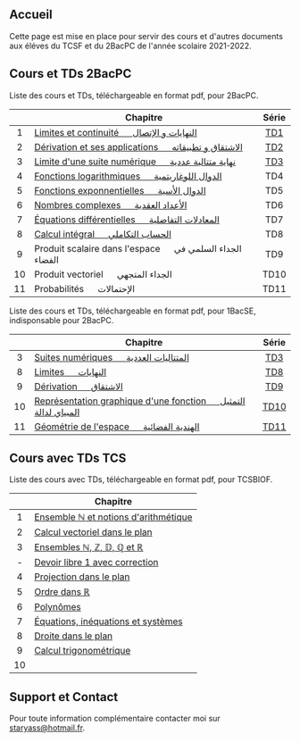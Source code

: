 ## Accueil

Cette page est mise en place pour servir des cours et d'autres documents aux éléves du TCSF et du 2BacPC de l'année scolaire 2021-2022.

## Cours et TDs 2BacPC

Liste des cours et TDs, téléchargeable en format pdf, pour 2BacPC.

|    | Chapitre                                                                            | Série                     |
|:--:|-------------------------------------------------------------------------------------|:-------------------------:|
| 1  | [Limites et continuité &emsp; النهايات و الإتصال](pdfs/2BPC/chap1.pdf)              | [TD1](pdfs/2BPC/TD1.pdf) |
| 2  | [Dérivation et ses applications &emsp; الاشتقاق و تطبيقاته](pdfs/2BPC/chap2.pdf)    | [TD2](pdfs/2BSVT/TD2.pdf) |
| 3  | [Limite d'une suite numérique &emsp; نهاية متتالية عددية](pdfs/2BSVT/chap3.pdf)      | [TD3](pdfs/2BSVT/TD3.pdf) |
| 4  | [Fonctions logarithmiques &emsp; الدوال اللوغاريتمية](pdfs/2BSVT/chap4.pdf)         | TD4                       |
| 5  | [Fonctions exponnentielles &emsp; الدوال الأسية](pdfs/2BSVT/chap5.pdf)               | TD5                       |
| 6  | [Nombres complexes &emsp; الأعداد العقدية](pdfs/2BSVT/chap6.pdf)                     | TD6                       |
| 7  | [Équations différentielles &emsp; المعادلات التفاضلية](pdfs/2BSVT/chap7.pdf)          | TD7                       |
| 8  | [Calcul intégral &emsp; الحساب التكاملي](pdfs/2BSVT/chap8.pdf)                       | TD8                       |
| 9  | Produit scalaire dans l'espace &emsp; الجداء السلمي في الفضاء                         | TD9                       |
| 10 | Produit vectoriel &emsp; الجداء المتجهي                                               | TD10                      |
| 11 | Probabilités &emsp; الإحتمالات                                                        | TD11                      |

Liste des cours et TDs, téléchargeable en format pdf, pour 1BacSE, indisponsable pour 2BacPC.

|    | Chapitre                                                                                    | Série                      |
|:--:|---------------------------------------------------------------------------------------------|:--------------------------:|
| 3  | [Suites numériques &emsp; المتتاليات العددية](pdfs/1BSE/chap3.pdf)                           | [TD3](pdfs/1BSE/TD3.pdf)   |
| 8  | [Limites &emsp; النهايات](pdfs/1BSE/chap8.pdf)                                              | [TD8](pdfs/1BSE/TD8.pdf)   |
| 9  | [Dérivation &emsp; الاشتقاق](pdfs/1BSE/chap9.pdf)                                            | [TD9](pdfs/1BSE/TD9.pdf)   |
| 10 | [Représentation graphique d'une fonction &emsp; التمثيل المبياي لدالة](pdfs/1BSE/chap10.pdf) | [TD10](pdfs/1BSE/TD10.pdf) |
| 11 | [Géométrie de l'espace &emsp; الهندية الفضائية](pdfs/1BSE/chap11.pdf)                        | [TD11](pdfs/1BSE/TD11.pdf) |

## Cours avec TDs TCS

Liste des cours avec TDs, téléchargeable en format pdf, pour TCSBIOF.

|    | Chapitre                                                                                                  |
|:--:|-----------------------------------------------------------------------------------------------------------|
| 1  | [Ensemble $\mathbb{N}$ et notions d'arithmétique](pdfs/TCS/chap1.pdf)                                     |
| 2  | [Calcul vectoriel dans le plan](pdfs/TCS/chap2.pdf)                                                       |
| 3  | [Ensembles $\mathbb{N}$, $\mathbb{Z}$, $\mathbb{D}$, $\mathbb{Q}$ et $\mathbb{R}$](pdfs/TCS/chap3.pdf)    |
| -  | [Devoir libre 1 avec correction](pdfs/TCS/DL1.pdf)                                                             |
| 4  | [Projection dans le plan](pdfs/TCS/chap4.pdf)                                                             |
| 5  | [Ordre dans $\mathbb{R}$](pdfs/TCS/chap5.pdf)                                                             |
| 6  | [Polynômes](pdfs/TCS/chap6.pdf)                                                                           |
| 7  | [Équations, inéquations et systèmes](pdfs/TCS/chap7.pdf)                                                  |
| 8  | [Droite dans le plan](pdfs/TCS/chap8.pdf)                                                                 |
| 9  | [Calcul trigonométrique](pdfs/TCS/chap9.pdf)                                                              |
| 10 |                                                                                                           |

## Support et Contact

Pour toute information complémentaire contacter moi sur [staryass@hotmail.fr](mailto:staryass@hotmail.fr).
